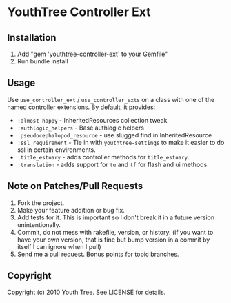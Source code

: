 # YouthTree Controller Ext #

## Installation ##

1. Add "gem 'youthtree-controller-ext' to your Gemfile"
2. Run bundle install

## Usage ##

Use `use_controller_ext` / `use_controller_exts` on a class with one of the named controller extensions.
By default, it provides:

* `:almost_happy` - InheritedResources collection tweak
* `:authlogic_helpers` - Base authlogic helpers
* `:pseudocephalopod_resource` - use slugged find in InheritedResource
* `:ssl_requirement` - Tie in with `youthtree-settings` to make it easier to do ssl in certain environments.
* `:title_estuary` - adds controller methods for `title_estuary`.
* `:translation` - adds support for `tu` and `tf` for flash and ui methods.

## Note on Patches/Pull Requests ##
 
1. Fork the project.
2. Make your feature addition or bug fix.
3. Add tests for it. This is important so I don't break it in a future version unintentionally.
4. Commit, do not mess with rakefile, version, or history. (if you want to have your own version, that is fine but bump version in a commit by itself I can ignore when I pull)
5. Send me a pull request. Bonus points for topic branches.

## Copyright ##

Copyright (c) 2010 Youth Tree. See LICENSE for details.
